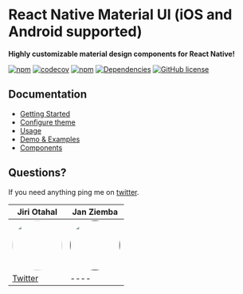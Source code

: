 # React Native Material UI (iOS and Android supported)

**Highly customizable material design components for React Native!**

[![npm](https://img.shields.io/npm/v/react-native-material-ui.svg)](https://www.npmjs.com/package/react-native-material-ui)
[![codecov](https://codecov.io/gh/xotahal/react-native-material-ui/branch/master/graph/badge.svg)](https://codecov.io/gh/xotahal/react-native-material-ui)
[![npm](https://img.shields.io/npm/dm/react-native-material-ui.svg)](https://img.shields.io/npm/dm/react-native-material-ui.svg)
[![Dependencies](https://david-dm.org/xotahal/react-native-material-ui.svg)](https://david-dm.org/xotahal/react-native-material-ui.svg)
[![GitHub license](https://img.shields.io/badge/license-MIT-blue.svg)](https://raw.githubusercontent.com/xotahal/react-native-material-ui/master/LICENSE)

## Documentation

- [Getting Started](https://github.com/xotahal/react-native-material-ui/blob/master/docs/GettingStarted.md)
- [Configure theme](https://github.com/xotahal/react-native-material-ui/blob/master/docs/ConfigureTheme.md)
- [Usage](https://github.com/xotahal/react-native-material-ui/blob/master/docs/Usage.md)
- [Demo & Examples](https://github.com/xotahal/react-native-material-ui/blob/master/docs/Demo.md)
- [Components](https://github.com/xotahal/react-native-material-ui/blob/master/docs/Components.md)

## Questions?

If you need anything ping me on [twitter](https://twitter.com/xotahal).

| Jiri Otahal                                                                                                                                | Jan Ziemba                                                                                                                                 |
| ------------------------------------------------------------------------------------------------------------------------------------------ | ------------------------------------------------------------------------------------------------------------------------------------------ |
| [<img src="https://avatars3.githubusercontent.com/u/3531955?v=4" width="100px;" style="border-radius:50px"/>](https://twitter.com/xotahal) | [<img src="https://avatars1.githubusercontent.com/u/4710865?v=4" width="100px;" style="border-radius:50px"/>]() |
| [Twitter](https://twitter.com/xotahal)                                                                                                     | ----                                                                                                                               |
